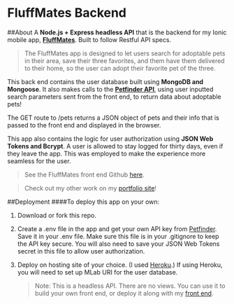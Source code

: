 # FluffMates Backend
##About
A **Node.js + Express headless API** that is the backend for my Ionic mobile app, **[FluffMates](https://quiet-woodland-25469.herokuapp.com/)**. Built to follow Restful API specs. 

> The FluffMates app is designed to let users search for adoptable pets in their area, save their three favorites, and them have them delivered to their home, so the user can adopt their favorite pet of the three. 

This back end contains the user database built using **MongoDB and Mongoose**. It also makes calls to the **[Petfinder API](https://www.petfinder.com/developers/api-key)**, using user inputted search parameters sent from the front end, to return data about adoptable pets!

The GET route to /pets returns a JSON object of pets and their info that is passed to the front end and displayed in the browser. 

This app also contains the logic for user authorization using **JSON Web Tokens and Bcrypt**.  A user is allowed to stay logged for thirty days, even if they leave the app. This was employed to make the experience more seamless for the user. 

> See the FluffMates front end Github [here](https://github.com/blairdow/fluffmates).

> Check out my other work on my [portfolio site](https://blairdow.github.io)!

##Deployment
####To deploy this app on your own:

1. Download or fork this repo. 
 
2. Create a .env file in the app and get your own API key from [Petfinder](https://www.petfinder.com/developers/api-key). Save it in your .env file. Make sure this file is in your .gitignore to keep the API key secure. You will also need to save your JSON Web Tokens secret in this file to allow user authorization.

2. Deploy on hosting site of your choice. (I used [Heroku](www.heroku.com).) If using Heroku, you will need to set up MLab URI for the user database. 
	
	>Note: This is a headless API. There are no views. You can use it to build your own front end, or deploy it along with my [front end](https://github.com/blairdow/fluffmates). 




